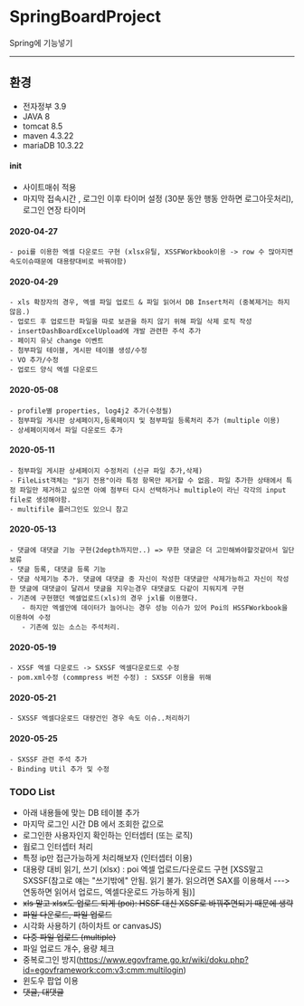 # SpringBoardProject
Spring에 기능넣기

---

## 환경
 - 전자정부 3.9
 - JAVA 8
 - tomcat 8.5
 - maven 4.3.22
 - mariaDB 10.3.22

#### init
 - 사이트매쉬 적용
 - 마지막 접속시간 , 로그인 이후 타이머 설정 (30분 동안 행동 안하면 로그아웃처리), 로그인 연장 타이머

#### 2020-04-27
	- poi를 이용한 엑셀 다운로드 구현 (xlsx유틸, XSSFWorkbook이용 -> row 수 많아지면 속도이슈때문에 대용량대비로 바꿔야함)
	
#### 2020-04-29
	- xls 확장자의 경우, 엑셀 파일 업로드 & 파일 읽어서 DB Insert처리 (중복제거는 하지않음.)
	- 업로드 후 업로드한 파일을 따로 보관을 하지 않기 위해 파일 삭제 로직 작성
	- insertDashBoardExcelUpload에 개발 관련한 주석 추가
	- 페이지 유닛 change 이벤트
	- 첨부파일 테이블, 게시판 테이블 생성/수정
	- VO 추가/수정
	- 업로드 양식 엑셀 다운로드

#### 2020-05-08
	- profile별 properties, log4j2 추가(수정필)
	- 첨부파일 게시판 상세페이지,등록페이지 및 첨부파일 등록처리 추가 (multiple 이용)
	- 상세페이지에서 파일 다운로드 추가

#### 2020-05-11
	- 첨부파일 게시판 상세페이지 수정처리 (신규 파일 추가,삭제)
	- FileList객체는 "읽기 전용"이라 특정 항목만 제거할 수 없음. 파일 추가한 상태에서 특정 파일만 제거하고 싶으면 아예 첨부터 다시 선택하거나 multiple이 라닌 각각의 input file로 생성해야함.
	- multifile 플러그인도 있으니 참고
	
#### 2020-05-13
	- 댓글에 대댓글 기능 구현(2depth까지만..) => 무한 댓글은 더 고민해봐야할것같아서 일단 보류
	- 댓글 등록, 대댓글 등록 기능
	- 댓글 삭제기능 추가. 댓글에 대댓글 중 자신이 작성한 대댓글만 삭제가능하고 자신이 작성한 댓글에 대댓글이 달려서 댓글을 지우는경우 대댓글도 다같이 지워지게 구현
	- 기존에 구현했던 엑셀업로드(xls)의 경우 jxl를 이용했다. 
	   - 하지만 엑셀안에 데이터가 늘어나는 경우 성능 이슈가 있어 Poi의 HSSFWorkbook을 이용하여 수정
	   - 기존에 있는 소스는 주석처리.

#### 2020-05-19
	- XSSF 엑셀 다운로드 -> SXSSF 엑셀다운로드로 수정
	- pom.xml수정 (commpress 버전 수정) : SXSSF 이용을 위해
	
#### 2020-05-21
	- SXSSF 엑셀다운로드 대량건인 경우 속도 이슈..처리하기
	
#### 2020-05-25
	- SXSSF 관련 주석 추가
	- Binding Util 추가 및 수정
 
### TODO List
- 아래 내용들에 맞는 DB 테이블 추가
- 마지막 로그인 시간 DB 에서 조회한 값으로
- 로그인한 사용자인지 확인하는 인터셉터 (또는 로직)
- 웝로그 인터셉터 처리
- 특정 ip만 접근가능하게 처리해보자 (인터셉터 이용)
- 대용량 대비 읽기, 쓰기 (xlsx) : poi 엑셀 업로드/다운로드 구현 [XSS말고 SXSSF(참고로 얘는 "쓰기밖에" 안됨. 읽기 불가. 읽으려면 SAX를 이용해서 ---> 연동하면 읽어서 업로드, 엑셀다운로드 가능하게 됨)]
- ~~xls 말고 xlsx도 업로드 되게 (poi): HSSF 대신 XSSF로 바꿔주면되기 때문에 생략~~
- ~~파일 다운로드, 파일 업로드~~
- 시각화 사용하기 (하이차트 or canvasJS)
- ~~다중 파일 업로드 (multiple)~~
- 파일 업로드 개수, 용량 체크
- 중복로그인 방지(https://www.egovframe.go.kr/wiki/doku.php?id=egovframework:com:v3:cmm:multilogin)
- 윈도우 팝업 이용
- ~~댓글, 대댓글~~